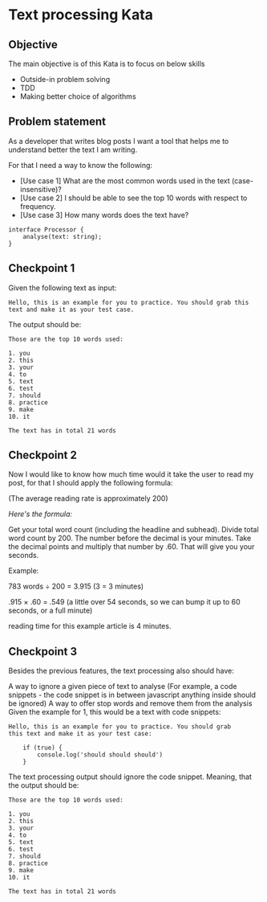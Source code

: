 # Text processing Kata

## Objective
The main objective is of this Kata is to focus on below skills

- Outside-in problem solving
- TDD
- Making better choice of algorithms

## Problem statement
As a developer that writes blog posts I want a tool that helps me to understand better the text I am writing.

For that I need a way to know the following:

- [Use case 1] What are the most common words used in the text (case-insensitive)?
- [Use case 2] I should be able to see the top 10 words with respect to frequency.
- [Use case 3] How many words does the text have?

```
interface Processor {
    analyse(text: string);
}
```

## Checkpoint 1
Given the following text as input:

```
Hello, this is an example for you to practice. You should grab this text and make it as your test case.
```
The output should be:

```
Those are the top 10 words used:

1. you
2. this
3. your
4. to
5. text
6. test
7. should
8. practice
9. make
10. it

The text has in total 21 words
```

## Checkpoint 2
Now I would like to know how much time would it take the user to read my post, for that I should apply the following formula:

(The average reading rate is approximately 200)

_Here's the formula:_

Get your total word count (including the headline and subhead).
Divide total word count by 200. The number before the decimal is your minutes.
Take the decimal points and multiply that number by .60. That will give you your seconds.

Example:

783 words ÷ 200 = 3.915 (3 = 3 minutes)

.915 × .60 = .549 (a little over 54 seconds, so we can bump it up to 60 seconds, or a full minute)

reading time for this example article is 4 minutes.

## Checkpoint 3
Besides the previous features, the text processing also should have:

A way to ignore a given piece of text to analyse (For example, a code snippets - the code snippet is in between javascript anything inside should be ignored)
A way to offer stop words and remove them from the analysis
Given the example for 1, this would be a text with code snippets:

```
Hello, this is an example for you to practice. You should grab
this text and make it as your test case:

    if (true) {
        console.log('should should should')
    }
```
The text processing output should ignore the code snippet. Meaning, that the output should be:

```
Those are the top 10 words used:

1. you
2. this
3. your
4. to
5. text
6. test
7. should
8. practice
9. make
10. it

The text has in total 21 words
```
